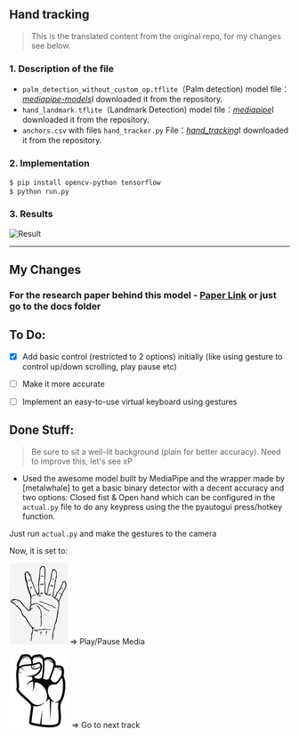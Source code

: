 ## Hand tracking

> This is the translated content from the original repo, for my changes see below.

### 1. Description of the file
- `palm_detection_without_custom_op.tflite`（Palm detection) model file：[*mediapipe-models*]I downloaded it from the repository.
- `hand_landmark.tflite`（Landmark Detection) model file：[*mediapipe*]I downloaded it from the repository.
- `anchors.csv` with files `hand_tracker.py` File：[*hand_tracking*]I downloaded it from the repository.

### 2. Implementation
```
$ pip install opencv-python tensorflow
$ python run.py
```

### 3. Results
![Result](/output.gif?raw=true "Result")

[*mediapipe-models*]: https://github.com/junhwanjang/mediapipe-models/tree/master/palm_detection/mediapipe_models
[*mediapipe*]: https://github.com/google/mediapipe/tree/master/mediapipe/models
[*hand_tracking*]: https://github.com/wolterlw/hand_tracking

---

## My Changes 


### For the research paper behind this model - [Paper Link](https://arxiv.org/abs/2006.10214) or just go to the docs folder

## To Do:

- [x] Add basic control (restricted to 2 options) initially (like using gesture to control up/down scrolling, play pause etc)

- [ ] Make it more accurate

- [ ] Implement an easy-to-use virtual keyboard using gestures

## Done Stuff:

> Be sure to sit a well-lit background (plain for better accuracy). Need to improve this, let's see xP

- Used the awesome model built by MediaPipe and the wrapper made by [metalwhale] to get a basic binary detector with a decent accuracy and two options: Closed fist & Open hand which can be configured in the `actual.py` file to do any keypress using the the pyautogui press/hotkey function.

Just run `actual.py` and make the gestures to the camera

Now, it is set to:

![Open Fist](assets/openfist.png) => Play/Pause Media

![Closed Fist](assets/closedfist.jpg) => Go to next track